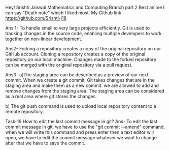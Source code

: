 Hey!
Srishti Jaiswal
Mathematics and Computing Branch part 2
Best anime I can say "Death note" which I liked most.
My Github link <link>https://github.com/Srishti-j18</link>

Ans 1- To handle small to very large projects efficiently. Git is used to tracking changes in the source code, enabling multiple developers to work together on non-linear development.

Ans2- Forking a repository creates a copy of the original repository on our GitHub account. Cloning a repository creates a copy of the original repository on our local machine. Changes made to the forked repository can be merged with the original repository via a pull request.

Ans3-
a)The staging area can be described as a preview of our next commit. When we create a git commit, Git takes changes that are in the staging area and make them as a new commit. we are allowed to add and remove changes from the staging area. The staging area can be considered as a real area where git stores the changes.

b) The git push command is used to upload local repository content to a remote repository.

Task-19
How to edit the last commit message in git?
Ans- To edit the last commit message in git, we have to use the "git commit --amend" command, when we will write this command and press enter then  a text editor will open, we have to edit the commit message whatever we want to change after that we have to save the commit.
